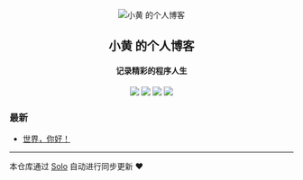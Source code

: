 <p align="center"><img alt="小黄 的个人博客" src="https://static.b3log.org/images/brand/solo-32.png"></p><h2 align="center">
小黄 的个人博客
</h2>

<h4 align="center">记录精彩的程序人生</h4>
<p align="center"><a title="小黄 的个人博客" target="_blank" href="https://github.com/sayamyth/solo-blog"><img src="https://img.shields.io/github/last-commit/sayamyth/solo-blog.svg?style=flat-square&color=FF9900"></a>
<a title="GitHub repo size in bytes" target="_blank" href="https://github.com/sayamyth/solo-blog"><img src="https://img.shields.io/github/repo-size/sayamyth/solo-blog.svg?style=flat-square"></a>
<a title="Solo Version" target="_blank" href="https://github.com/88250/solo/releases"><img src="https://img.shields.io/badge/solo-3.6.7-f1e05a.svg?style=flat-square&color=blueviolet"></a>
<a title="Hits" target="_blank" href="https://github.com/88250/hits"><img src="https://hits.b3log.org/sayamyth/solo-blog.svg"></a></p>

### 最新

* [世界，你好！](https://www.ihopeso.top/hello-solo)



---

本仓库通过 [Solo](https://github.com/88250/solo) 自动进行同步更新 ❤️ 